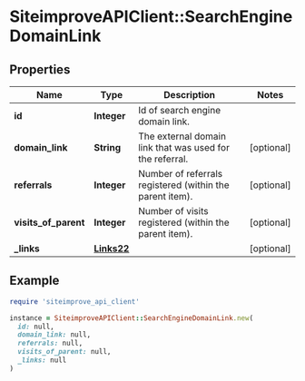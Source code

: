 # SiteimproveAPIClient::SearchEngineDomainLink

## Properties

| Name | Type | Description | Notes |
| ---- | ---- | ----------- | ----- |
| **id** | **Integer** | Id of search engine domain link. |  |
| **domain_link** | **String** | The external domain link that was used for the referral. | [optional] |
| **referrals** | **Integer** | Number of referrals registered (within the parent item). | [optional] |
| **visits_of_parent** | **Integer** | Number of visits registered (within the parent item). | [optional] |
| **_links** | [**Links22**](Links22.md) |  | [optional] |

## Example

```ruby
require 'siteimprove_api_client'

instance = SiteimproveAPIClient::SearchEngineDomainLink.new(
  id: null,
  domain_link: null,
  referrals: null,
  visits_of_parent: null,
  _links: null
)
```

